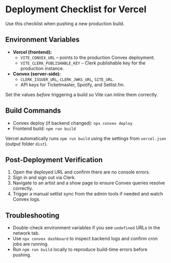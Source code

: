 # Deployment Checklist for Vercel

Use this checklist when pushing a new production build.

## Environment Variables
- **Vercel (frontend):**
  - `VITE_CONVEX_URL` – points to the production Convex deployment.
  - `VITE_CLERK_PUBLISHABLE_KEY` – Clerk publishable key for the production instance.
- **Convex (server-side):**
  - `CLERK_ISSUER_URL`, `CLERK_JWKS_URL`, `SITE_URL`.
  - API keys for Ticketmaster, Spotify, and Setlist.fm.

Set the values *before* triggering a build so Vite can inline them correctly.

## Build Commands
- Convex deploy (if backend changed): `npx convex deploy`
- Frontend build: `npm run build`

Vercel automatically runs `npm run build` using the settings from `vercel.json` (output folder `dist`).

## Post-Deployment Verification
1. Open the deployed URL and confirm there are no console errors.
2. Sign in and sign out via Clerk.
3. Navigate to an artist and a show page to ensure Convex queries resolve correctly.
4. Trigger a manual setlist sync from the admin tools if needed and watch Convex logs.

## Troubleshooting
- Double-check environment variables if you see `undefined` URLs in the network tab.
- Use `npx convex dashboard` to inspect backend logs and confirm cron jobs are running.
- Run `npm run build` locally to reproduce build-time errors before pushing.
